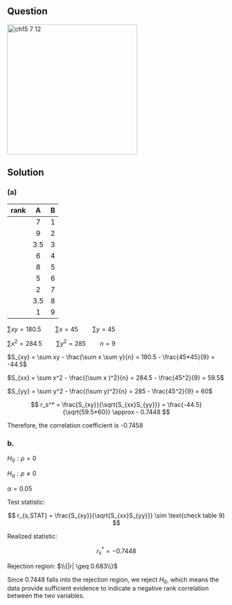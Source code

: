 ## Question
<img width="300" alt="ch15 7 12" src="https://github.com/user-attachments/assets/a403bdda-c14e-4d9c-8a3d-324408f91c1d" />


## Solution

### (a)
|rank| A | B |
|:--:|:-:|:-:|
|    | 7 | 1 |
|    | 9 | 2 |
|    |3.5| 3 |
|    | 6 | 4 |
|    | 8 | 5 | 
|    | 5 | 6 |
|    | 2 | 7 |
|    |3.5| 8 |
|    | 1 | 9 | 
  
$\sum xy = 180.5 \quad \quad \sum x = 45 \quad \quad \sum y = 45$  
  
$\sum x^2 = 284.5 \quad \quad \sum y^2 = 285 \quad \quad n = 9$  

$S_{xy} = \sum xy - \frac{\sum x \sum y}{n} = 180.5 - \frac{45*45}{9} = -44.5$  
  
$S_{xx} = \sum x^2 - \frac{(\sum x )^2}{n} = 284.5 - \frac{45^2}{9} = 59.5$  

$S_{yy} = \sum y^2 - \frac{(\sum y)^2}{n} = 285 - \frac{45^2}{9} = 60$ 

$$
r_s^* = \frac{S_{xy}}{\sqrt{S_{xx}S_{yy}}} = \frac{-44.5}{\sqrt{59.5*60}} \approx - 0.7448
$$

Therefore, the correlation coefficient is -0.7458

### b.

$H_0: \rho = 0$

$H_a: \rho \neq 0$

$\alpha = 0.05$

Test statistic:

$$
r_{s,STAT} = \frac{S_{xy}}{\sqrt{S_{xx}S_{yy}}} \sim \text{check table 9}
$$

Realized statistic:

$$
r_s^* = - 0.7448
$$

Rejection region: $\\{|r| \geq 0.683\\}$

Since $0.7448$ falls into the rejection region, we reject $H_0$, which means the data provide sufficient evidence to indicate a negative rank correlation between the two variables.
